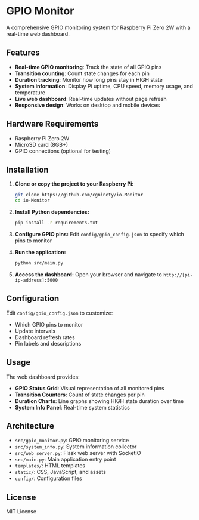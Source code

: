 # GPIO Monitor

A comprehensive GPIO monitoring system for Raspberry Pi Zero 2W with a real-time web dashboard.

## Features

- **Real-time GPIO monitoring**: Track the state of all GPIO pins
- **Transition counting**: Count state changes for each pin
- **Duration tracking**: Monitor how long pins stay in HIGH state
- **System information**: Display Pi uptime, CPU speed, memory usage, and temperature
- **Live web dashboard**: Real-time updates without page refresh
- **Responsive design**: Works on desktop and mobile devices

## Hardware Requirements

- Raspberry Pi Zero 2W
- MicroSD card (8GB+)
- GPIO connections (optional for testing)

## Installation

1. **Clone or copy the project to your Raspberry Pi:**
   ```bash
   git clone https://github.com/cgninety/io-Monitor
   cd io-Monitor
   ```

2. **Install Python dependencies:**
   ```bash
   pip install -r requirements.txt
   ```

3. **Configure GPIO pins:**
   Edit `config/gpio_config.json` to specify which pins to monitor

4. **Run the application:**
   ```bash
   python src/main.py
   ```

5. **Access the dashboard:**
   Open your browser and navigate to `http://[pi-ip-address]:5000`

## Configuration

Edit `config/gpio_config.json` to customize:
- Which GPIO pins to monitor
- Update intervals
- Dashboard refresh rates
- Pin labels and descriptions

## Usage

The web dashboard provides:
- **GPIO Status Grid**: Visual representation of all monitored pins
- **Transition Counters**: Count of state changes per pin
- **Duration Charts**: Line graphs showing HIGH state duration over time
- **System Info Panel**: Real-time system statistics

## Architecture

- `src/gpio_monitor.py`: GPIO monitoring service
- `src/system_info.py`: System information collector
- `src/web_server.py`: Flask web server with SocketIO
- `src/main.py`: Main application entry point
- `templates/`: HTML templates
- `static/`: CSS, JavaScript, and assets
- `config/`: Configuration files

## License


MIT License

